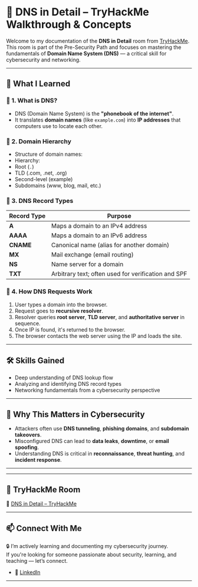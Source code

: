 # 🧠 DNS in Detail – TryHackMe Walkthrough & Concepts

Welcome to my documentation of the **DNS in Detail** room from [TryHackMe](https://tryhackme.com). This room is part of the Pre-Security Path and focuses on mastering the fundamentals of **Domain Name System (DNS)** — a critical skill for cybersecurity and networking.

---

## 🧩 What I Learned

### 📌 1. What is DNS?
- DNS (Domain Name System) is the **"phonebook of the internet"**.
- It translates **domain names** (like `example.com`) into **IP addresses** that computers use to locate each other.

### 📌 2. Domain Hierarchy
- Structure of domain names:
- Hierarchy:
- Root (`.`)
- TLD (.com, .net, .org)
- Second-level (example)
- Subdomains (www, blog, mail, etc.)

### 📌 3. DNS Record Types
| Record Type | Purpose |
|-------------|---------|
| **A**       | Maps a domain to an IPv4 address |
| **AAAA**    | Maps a domain to an IPv6 address |
| **CNAME**   | Canonical name (alias for another domain) |
| **MX**      | Mail exchange (email routing) |
| **NS**      | Name server for a domain |
| **TXT**     | Arbitrary text; often used for verification and SPF |


### 📌 4. How DNS Requests Work
1. User types a domain into the browser.
2. Request goes to **recursive resolver**.
3. Resolver queries **root server**, **TLD server**, and **authoritative server** in sequence.
4. Once IP is found, it's returned to the browser.
5. The browser contacts the web server using the IP and loads the site.

---

## 🛠️ Skills Gained
- Deep understanding of DNS lookup flow
- Analyzing and identifying DNS record types
- Networking fundamentals from a cybersecurity perspective

---

## 🚀 Why This Matters in Cybersecurity

- Attackers often use **DNS tunneling**, **phishing domains**, and **subdomain takeovers**.
- Misconfigured DNS can lead to **data leaks**, **downtime**, or **email spoofing**.
- Understanding DNS is critical in **reconnaissance**, **threat hunting**, and **incident response**.

---


---

## 🔗 TryHackMe Room
🔗 [DNS in Detail – TryHackMe](https://tryhackme.com/room/dnsindetail)

---

## 📫 Connect With Me

🔒 I’m actively learning and documenting my cybersecurity journey.  
If you're looking for someone passionate about security, learning, and teaching — let’s connect.

- 🔗 [LinkedIn](https://www.linkedin.com/in/rahul-nandagopal/)
  

---




